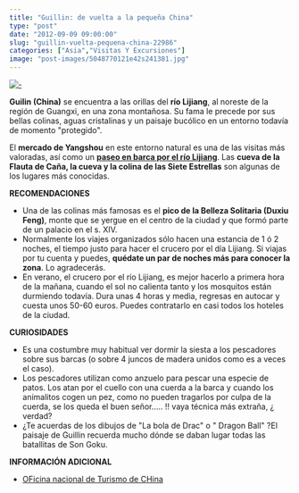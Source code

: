 ```yaml
---
title: "Guillin: de vuelta a la pequeña China"
type: "post"
date: "2012-09-09 09:00:00"
slug: "guillin-vuelta-pequena-china-22986"
categories: ["Asia","Visitas Y Excursiones"]
image: "post-images/5048770121e42s241381.jpg"
---
```


 [![ - ](post-images/5048770121e42s241381.jpg "Guilin by Stuck in Customs")](post-images/5048770121e42s241381.jpg)

 **Guilin (China)** se encuentra a las orillas del **río Lijiang**, al noreste de la región de Guangxi, en una zona montañosa. Su fama le precede por sus bellas colinas, aguas cristalinas y un paisaje bucólico en un entorno todavía de momento "protegido".

 El **mercado de Yangshou** en este entorno natural es una de las visitas más valoradas, así como un **[paseo en barca por el río Lijiang](http://www.guilinchina.net/liriver/index.htm)**. Las **cueva de la Flauta de Caña, la cueva y la colina de las Siete Estrellas** son algunas de los lugares más conocidas.

 **RECOMENDACIONES**

- Una de las colinas más famosas es el **pico de la Belleza Solitaria (Duxiu Feng)**, monte que se yergue en el centro de la ciudad y que formó parte de un palacio en el s. XIV.
- Normalmente los viajes organizados sólo hacen una estancia de 1 ó 2 noches, el tiempo justo para hacer el crucero por el día Lijiang. Si viajas por tu cuenta y puedes, **quédate un par de noches más para conocer la zona**. Lo agradecerás.
- En verano, el crucero por el río Lijiang, es mejor hacerlo a primera hora de la mañana, cuando el sol no calienta tanto y los mosquitos están durmiendo todavía. Dura unas 4 horas y media, regresas en autocar y cuesta unos 50-60 euros. Puedes contratarlo en casi todos los hoteles de la ciudad.

 **CURIOSIDADES**

- Es una costumbre muy habitual ver dormir la siesta a los pescadores sobre sus barcas (o sobre 4 juncos de madera unidos como es a veces el caso).
- Los pescadores utilizan como anzuelo para pescar una especie de patos. Los atan por el cuello con una cuerda a la barca y cuando los animalitos cogen un pez, como no pueden tragarlos por culpa de la cuerda, se los queda el buen señor..... !! vaya técnica más extraña, ¿ verdad?
- ¿Te acuerdas de los dibujos de "La bola de Drac" o " Dragon Ball" ?El paisaje de Guillin recuerda mucho dónde se daban lugar todas las batallitas de Son Goku.

 **INFORMACIÓN ADICIONAL**

- [ OFicina nacional de Turismo de CHina](http://www.cnto.org/)